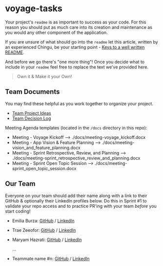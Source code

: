 # voyage-tasks

Your project's `readme` is as important to success as your code. For 
this reason you should put as much care into its creation and maintenance
as you would any other component of the application.

If you are unsure of what should go into the `readme` let this article,
written by an experienced Chingu, be your starting point - 
[Keys to a well written README](https://tinyurl.com/yk3wubft).

And before we go there's "one more thing"! Once you decide what to include
in your `readme` feel free to replace the text we've provided here.

> Own it & Make it your Own!

## Team Documents

You may find these helpful as you work together to organize your project.

- [Team Project Ideas](./docs/team_project_ideas.md)
- [Team Decision Log](./docs/team_decision_log.md)

Meeting Agenda templates (located in the `/docs` directory in this repo):

- Meeting - Voyage Kickoff --> ./docs/meeting-voyage_kickoff.docx
- Meeting - App Vision & Feature Planning --> ./docs/meeting-vision_and_feature_planning.docx
- Meeting - Sprint Retrospective, Review, and Planning --> ./docs/meeting-sprint_retrospective_review_and_planning.docx
- Meeting - Sprint Open Topic Session --> ./docs/meeting-sprint_open_topic_session.docx

## Our Team

Everyone on your team should add their name along with a link to their GitHub
& optionally their LinkedIn profiles below. Do this in Sprint #1 to validate
your repo access and to practice PR'ing with your team *before* you start
coding!

- Emilia Burza: [GitHub](https://github.com/eburza) / [LinkedIn](https://linkedin.com/in/emilia-burza)
- Trae Zeeofor: [GitHub](https://github.com/traez) / [LinkedIn](https://linkedin.com/in/traez)
- Maryam Hazrati: [GitHub](https://github.com/Maryamh12) / [LinkedIn](https://www.linkedin.com/in/maryam-hazratiii)
  
   ...
- Teammate name #n: [GitHub](https://github.com/ghaccountname) / [LinkedIn](https://linkedin.com/in/liaccountname)
